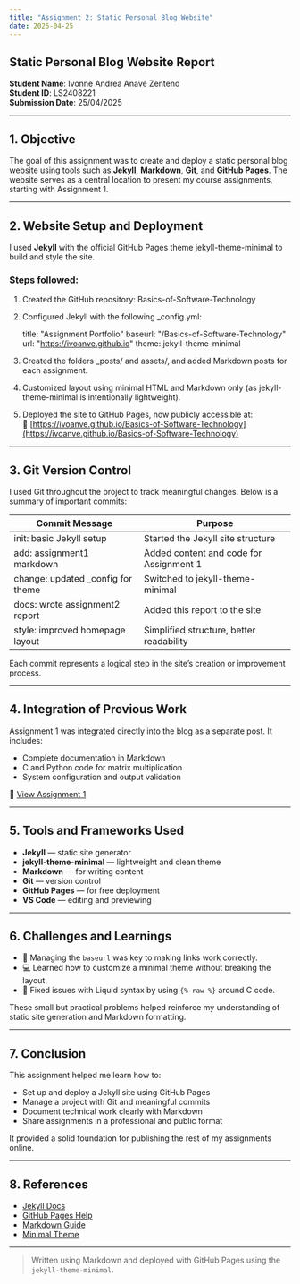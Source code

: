 ```yaml
---
title: "Assignment 2: Static Personal Blog Website"
date: 2025-04-25
---
```

## Static Personal Blog Website Report

**Student Name**: Ivonne Andrea Anave Zenteno  
**Student ID**: LS2408221  
**Submission Date**: 25/04/2025  

---

## 1. Objective

The goal of this assignment was to create and deploy a static personal blog website using tools such as **Jekyll**, **Markdown**, **Git**, and **GitHub Pages**. The website serves as a central location to present my course assignments, starting with Assignment 1.

---

## 2. Website Setup and Deployment

I used **Jekyll** with the official GitHub Pages theme jekyll-theme-minimal to build and style the site.

### Steps followed:

1. Created the GitHub repository: Basics-of-Software-Technology
2. Configured Jekyll with the following _config.yml:

   title: "Assignment Portfolio"
   baseurl: "/Basics-of-Software-Technology"
   url: "https://ivoanve.github.io"
   theme: jekyll-theme-minimal
   
3. Created the folders _posts/ and assets/, and added Markdown posts for each assignment.
4. Customized layout using minimal HTML and Markdown only (as jekyll-theme-minimal is intentionally lightweight).
5. Deployed the site to GitHub Pages, now publicly accessible at:  
   🔗 [https://ivoanve.github.io/Basics-of-Software-Technology](https://ivoanve.github.io/Basics-of-Software-Technology)

---

## 3. Git Version Control

I used Git throughout the project to track meaningful changes. Below is a summary of important commits:

| Commit Message                        | Purpose                                     |
|--------------------------------------|---------------------------------------------|
| init: basic Jekyll setup           | Started the Jekyll site structure           |
| add: assignment1 markdown          | Added content and code for Assignment 1     |
| change: updated _config for theme  | Switched to jekyll-theme-minimal            |
| docs: wrote assignment2 report     | Added this report to the site               |
| style: improved homepage layout    | Simplified structure, better readability    |

Each commit represents a logical step in the site’s creation or improvement process.

---

## 4. Integration of Previous Work

Assignment 1 was integrated directly into the blog as a separate post. It includes:

- Complete documentation in Markdown  
- C and Python code for matrix multiplication  
- System configuration and output validation  

🔗 [View Assignment 1](https://ivoanve.github.io/Basics-of-Software-Technology/2025/06/06/assignment1.html)

---

## 5. Tools and Frameworks Used

- **Jekyll** — static site generator  
- **jekyll-theme-minimal** — lightweight and clean theme  
- **Markdown** — for writing content  
- **Git** — version control  
- **GitHub Pages** — for free deployment  
- **VS Code** — editing and previewing  

---

## 6. Challenges and Learnings

- 🧩 Managing the `baseurl` was key to making links work correctly.  
- 💻 Learned how to customize a minimal theme without breaking the layout.  
- 🔧 Fixed issues with Liquid syntax by using `{% raw %}` around C code.  

These small but practical problems helped reinforce my understanding of static site generation and Markdown formatting.

---

## 7. Conclusion

This assignment helped me learn how to:

- Set up and deploy a Jekyll site using GitHub Pages  
- Manage a project with Git and meaningful commits  
- Document technical work clearly with Markdown  
- Share assignments in a professional and public format  

It provided a solid foundation for publishing the rest of my assignments online.

---

## 8. References

- [Jekyll Docs](https://jekyllrb.com/docs/)  
- [GitHub Pages Help](https://pages.github.com/)  
- [Markdown Guide](https://www.markdownguide.org/)  
- [Minimal Theme](https://github.com/pages-themes/minimal)

---

> Written using Markdown and deployed with GitHub Pages using the `jekyll-theme-minimal`.
